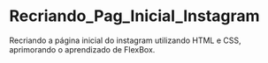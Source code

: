 # Recriando_Pag_Inicial_Instagram
Recriando a página inicial do instagram utilizando HTML e CSS, aprimorando o aprendizado de FlexBox.

